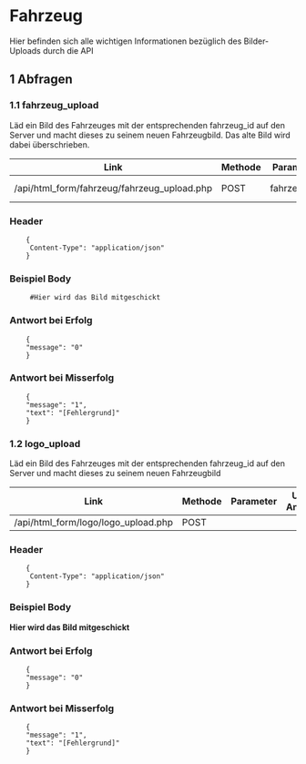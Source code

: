 # **Fahrzeug**
Hier befinden sich alle wichtigen Informationen bezüglich des Bilder-Uploads durch die API

## **1 Abfragen**
### **1.1 fahrzeug_upload**
Läd ein Bild des Fahrzeuges mit der entsprechenden fahrzeug_id auf den Server und
macht dieses zu seinem neuen Fahrzeugbild. Das alte Bild wird dabei überschrieben.

| Link | Methode | Parameter | URL-Anhang |
|--|--|--|--|
| /api/html_form/fahrzeug/fahrzeug_upload.php | POST |  fahrzeug_id | /?fahrzeug_id=1 |

### Header

```
    {
     Content-Type": "application/json"
    }
```

### Beispiel Body

```
     #Hier wird das Bild mitgeschickt
```

### Antwort bei Erfolg

```
    {
    "message": "0"
    }
```

### Antwort bei Misserfolg

```
    {
    "message": "1",
    "text": "[Fehlergrund]"
    }
```

### **1.2 logo_upload**
Läd ein Bild des Fahrzeuges mit der entsprechenden fahrzeug_id auf den Server und
macht dieses zu seinem neuen Fahrzeugbild

| Link | Methode | Parameter | URL-Anhang |
|--|--|--|--|
| /api/html_form/logo/logo_upload.php | POST |  |  |

### Header

```
    {
     Content-Type": "application/json"
    }
```

### Beispiel Body

**Hier wird das Bild mitgeschickt**

### Antwort bei Erfolg

```
    {
    "message": "0"
    }
```

### Antwort bei Misserfolg

```
    {
    "message": "1",
    "text": "[Fehlergrund]"
    }
```
